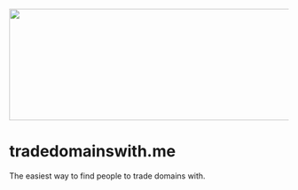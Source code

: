 <div align="center">
  <br>
  <img
  src="https://res.cloudinary.com/kisana/image/upload/c_scale,w_529/v1625500247/td-gh-banner_anuams.png"
  width="529"
  height="202"
  />
</div>

# tradedomainswith.me

The easiest way to find people to trade domains with.
